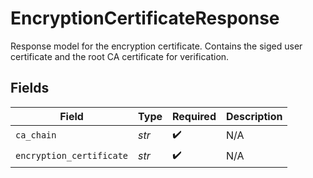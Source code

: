# EncryptionCertificateResponse

Response model for the encryption certificate.
Contains the siged user certificate and the root CA certificate
for verification.


## Fields

| Field                    | Type                     | Required                 | Description              |
| ------------------------ | ------------------------ | ------------------------ | ------------------------ |
| `ca_chain`               | *str*                    | :heavy_check_mark:       | N/A                      |
| `encryption_certificate` | *str*                    | :heavy_check_mark:       | N/A                      |